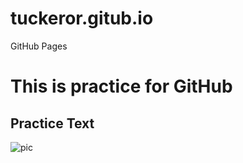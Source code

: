 # tuckeror.gitub.io
GitHub Pages 
 <title>Github Site</title>
    <body><h1>This is practice for GitHub 
        </h1>
    <h2>Practice Text</h2>
  <img src="img_githubscreenshot.png" alt="pic">
</body>
    </head>
</html>
